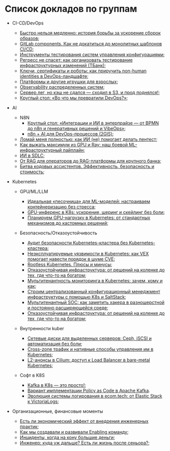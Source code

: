  # Список докладов по группам

- CI-CD/DevOps
    * [Быстро нельзя медленно: история борьбы за ускорение сборок образов](https://devoops.ru/talks/90931081b5294a44ab9ca21d947544d9/?referer=%2Fschedule%2Ftable%2F{:target="_blank"});
    * [GitLab components. Как не докатиться до монолитных шаблонов CI/CD](https://devoops.ru/talks/98ebc0e368324d53b00fe1b6c4b37ae1/?referer=%2Ftalks%2Fc8fcae9086084a59924b607db6090d0e%2F);
    * [Инструменты тестирования систем управления конфигурациями](https://devoops.ru/talks/6c5f9fdf10a1403c814b4d60787e1976/?referer=%2Fschedule%2Ftable%2F);
    * [Регресс не спасет: как организовать тестирование инфраструктурных изменений (ТБанк)](https://devoops.ru/talks/2d2d84dd49014d58acb9c8555414741b/?referer=%2Fschedule%2Ftable%2F);
    * [Ключи, сертификаты и роботы: как приручить non-human identities в DevOps-ландшафте](https://devoops.ru/talks/b4f9c8dae1564932a2e3e2560f4e68e9/?referer=%2Fschedule%2Ftable%2F);
    * [Платформы и другие игрушки для взрослых](https://devoops.ru/talks/e16550c4b8c449eca7c5189d0013c6a2/?referer=%2Fschedule%2Ftable%2F);
    * [Observability распределенных систем](https://devoops.ru/talks/42c936428c0145a7a39ba83929017ff1/?referer=%2Fschedule%2Ftable%2F);
    * [Сервер лег, но кэш не сдался — сходил в S3, и прод поднялся!](https://devoops.ru/talks/8909245bbb2041ad89d3959665ee215d/?referer=%2Fschedule%2Ftable%2F);
    * [Круглый стол: «Во что мы превратили DevOps?»](https://devoops.ru/talks/abbcbef15bbd477fb2f39c94ab99b8d5/?referer=%2Fschedule%2Ftable%2F);
   
- AI
    * N8N
        * [Круглый стол: «Интеграции и ИИ в энтерпрайзе — от BPMN до n8n и генеративных решений и VibeOps»](https://devoops.ru/talks/9ceab8202a1a4aefa79db96b77acd019/?referer=%2Fschedule%2Ftable%2F);
        * [n8n + AI для DevOps-процессов (2GIS)](https://devoops.ru/talks/93e1f9ecd9e24a558b6f8ad1b69eb99d/?referer=%2Fschedule%2Ftable%2F);
    * [Ломай меня полностью: как ИИ (не) помогает делать пентест](https://devoops.ru/talks/5082d03961ed4d4cad92ee4a0e043d9f/?referer=%2Fschedule%2Ftable%2F);
    * [Как выжать максимум из GPU и Ray: наш боевой ML-инфраструктурный пайплайн](https://devoops.ru/talks/26ec6eb681d34acd893a1be87c7ec53e/?referer=%2Fschedule%2Ftable%2F);
    * [ИИ в SDLC](https://devoops.ru/talks/df5b877c9e5f4471a87363e171619653/?referer=%2Fschedule%2Ftable%2F);
    * [От RAG для операторов до RAG-платформы для крупного банка](https://devoops.ru/talks/890fba9d437542dabbe073810a607019/?referer=%2Fschedule%2Ftable%2F);
    * [Битва кодовых ассистентов. Эффективность, безопасность и стоимость](https://devoops.ru/talks/7ecf9463c48b42aca232722767d89f8d/?referer=%2Fschedule%2Ftable%2F);

- Kubernetes

    * GPU/ML/LLM
        * [Идеальная «песочница» для ML-моделей: настраиваем контейнеризацию без стресса](https://devoops.ru/talks/71cdda4d387c41bdb66916726d9566b7/?referer=%2Fschedule%2Ftable%2F);
        * [GPU-инференс в K8s: ускорение, шеринг и скейлинг без боли](https://devoops.ru/talks/89f09fa55dc542f38164a3c1495af53f/?referer=%2Fschedule%2Ftable%2F);  
        * [Планируем GPU-нагрузку в Kubernetes: от стандартных механизмов до кастомных решений](https://devoops.ru/talks/c998f629c6ca4aa092055493feec1f76/?referer=%2Fschedule%2Ftable%2F);

    * Безопасность/Отказоустойчивость
        * [Аудит безопасности Kubernetes-кластера без Kubernetes-кластера](https://devoops.ru/talks/a8da631fad5949fcb5cae03ad497dfe9/?referer=%2Fschedule%2Ftable%2F);
        * [Неэксплуатируемые уязвимости в Kubernetes: как VEX помогает навести порядок в шуме CVE](https://devoops.ru/talks/f319b0774c15446e8fb8dd7b70583f1d/?referer=%2Fschedule%2Ftable%2F);
        * [Rootless Kubernetes. Плюсы и минусы](https://devoops.ru/talks/03a681279bb84fb59a8ec5a24506a9b5/?referer=%2Fschedule%2Ftable%2F);
        * [Отказоустойчивая инфраструктура: от решений на коленке до тех, где что-то на богатом](https://devoops.ru/talks/9431c20b224a43458ff0edaac7bb6da8/?referer=%2Fschedule%2Ftable%2F);
        * [Мультитенантность мониторинга в Kubernetes: зачем, кому и как](https://devoops.ru/talks/ddd96f4edf234bbba7f49b94594c3fe2/?referer=%2Fschedule%2Ftable%2F);
        * [Строим централизованный конфигурационный менеджмент инфраструктуры с помощью K8s и SaltStack](https://devoops.ru/talks/c8fcae9086084a59924b607db6090d0e/?referer=%2Fschedule%2Ftable%2F);
        * [Мультитенантный SOC: как заметить хакера в разношерстной и постоянно расширяющейся среде](https://devoops.ru/talks/ef6aeab5599c4609a8062bf9e0dd8177/?referer=%2Fschedule%2Ftable%2F);
        * [Отказоустойчивая инфраструктура: от решений на коленке до тех, где что-то на богатом](https://devoops.ru/talks/9431c20b224a43458ff0edaac7bb6da8/?referer=%2Fschedule%2Ftable%2F);


    * Внутренности kuber
        * [Сетевые диски для выделенных серверов: Ceph, iSCSI и автоматизация без боли](https://devoops.ru/talks/8423f82e9abf40a79e69c82299fd9d2e/?referer=%2Fschedule%2Ftable%2F);
        * [Cross-zone трафик и нативные способы управления им в Kubernetes](https://devoops.ru/talks/aace34a5adb2477ebfde42643c76a2ed/?referer=%2Fschedule%2Ftable%2F);
        * [L2-анонсы в Cilium: доступ к Load Balancer в bare-metal Kubernetes](https://devoops.ru/talks/904478bf6c4641d1b30f3c8dfe09d1bf/?referer=%2Fschedule%2Ftable%2F);

    * Софт в K8S     
        * [Kafka в K8s — это просто!](https://devoops.ru/talks/a3f3efbd73334f76a4ac8ac75cf184cd/?referer=%2Fschedule%2Ftable%2F);
        * [Вариант имплементации Policy as Code в Apache Kafka](https://devoops.ru/talks/5abf481926114ad587dedbf5446c644b/?referer=%2Fschedule%2Ftable%2F).
        * [Эволюция системы логирования в ecom.tech: от Elastic Stack к VictoriaLogs](https://devoops.ru/talks/ab3b02f24f704ac8a832116d47e58f7a/?referer=%2Fschedule%2Ftable%2F);

- Организационные, финансовые моменты
    * [Есть ли экономический эффект от внедрения инженерных практик](https://devoops.ru/talks/15a51cc4787e4a788063de74ae151d32/?referer=%2Fschedule%2Ftable%2F);
    * [Как мы создавали и развивали Enabling команду](https://devoops.ru/talks/986a43dd669f41ab9aa8d944e12d17a0/?referer=%2Fschedule%2Ftable%2F);
    * [Инциденты, когда на кону большие деньги](https://devoops.ru/talks/cd1ffd5a28704ed18f261926c54d7361/?referer=%2Fschedule%2Ftable%2F);
    * [Инженер: куда уж дальше? Есть ли жизнь после сеньора?](https://devoops.ru/talks/07182dfc820d45e98f9e0b62f0d7eafd/?referer=%2Fschedule%2Ftable%2F);

